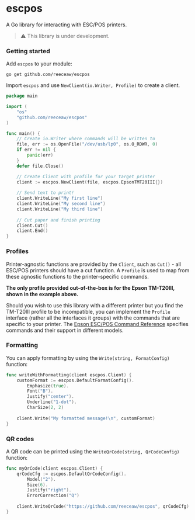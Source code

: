 # escpos
A Go library for interacting with ESC/POS printers.
> ⚠️ This library is under development.

### Getting started
Add `escpos` to your module:
```shell
go get github.com/reeceaw/escpos
```
Import `escpos` and use `NewClient(io.Writer, Profile)` to create a client. 
```go
package main

import (
	"os"
	"github.com/reeceaw/escpos"
)

func main() {
	// Create io.Writer where commands will be written to
	file, err := os.OpenFile("/dev/usb/lp0", os.O_RDWR, 0)
	if err != nil {
		panic(err)
	}
	defer file.Close()

	// Create Client with profile for your target printer
	client := escpos.NewClient(file, escpos.EpsonTMT20III{})
	
	// Send text to print!
	client.WriteLine("My first line")
	client.WriteLine("My second line")
	client.WriteLine("My third line")
	
	// Cut paper and finish printing
	client.Cut()
	client.End()
}
```

### Profiles
Printer-agnostic functions are provided by the `Client`, such as `Cut()` - all ESC/POS printers
should have a cut function. A `Profile` is used to map from these agnostic functions to the
printer-specific commands.

**The only profile provided out-of-the-box is for the Epson TM-T20III, shown in the example above.**

Should you wish to use this library with a different printer but you find the TM-T20III profile
to be incompatible, you can implement the `Profile` interface (rather all the interfaces it groups)
with the commands that are specific to your printer. The [Epson ESC/POS Command Reference](https://download4.epson.biz/sec_pubs/pos/reference_en/escpos/index.html)
specifies commands and their support in different models.

### Formatting
You can apply formatting by using the `Write(string, FormatConfig)` function:
```go
func writeWithFormatting(client escpos.Client) {
	customFormat := escpos.DefaultFormatConfig().
		Emphasize(true).
		Font("B").
		Justify("center").
		Underline("1-dot").
		CharSize(2, 2)
	
	client.Write("My formatted message!\n", customFormat)
}
```

### QR codes
A QR code can be printed using the `WriteQrCode(string, QrCodeConfig)` function:
```go
func myQrCode(client escpos.Client) {
	qrCodeCfg := escpos.DefaultQrCodeConfig().
		Model("2").
		Size(6).
		Justify("right").
		ErrorCorrection("Q")
	
	client.WriteQrCode("https://github.com/reeceaw/escpos", qrCodeCfg)
}
```
